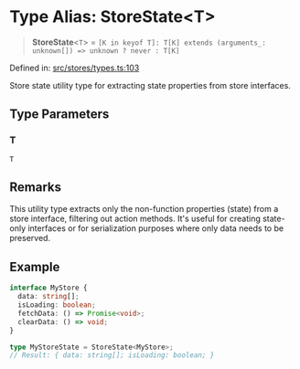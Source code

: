 # Type Alias: StoreState\<T\>

> **StoreState**\<`T`\> = `` [K in keyof T]: T[K] extends (arguments_: unknown[]) => unknown ? never : T[K] ``

Defined in: [src/stores/types.ts:103](https://github.com/Nick2bad4u/Uptime-Watcher/blob/3cce0c3b352c8390536ca3c7399ece50a05faf18/src/stores/types.ts#L103)

Store state utility type for extracting state properties from store interfaces.

## Type Parameters

### T

`T`

## Remarks

This utility type extracts only the non-function properties (state) from a store
interface, filtering out action methods. It's useful for creating state-only
interfaces or for serialization purposes where only data needs to be preserved.

## Example

```typescript
interface MyStore {
  data: string[];
  isLoading: boolean;
  fetchData: () => Promise<void>;
  clearData: () => void;
}

type MyStoreState = StoreState<MyStore>;
// Result: { data: string[]; isLoading: boolean; }
```
